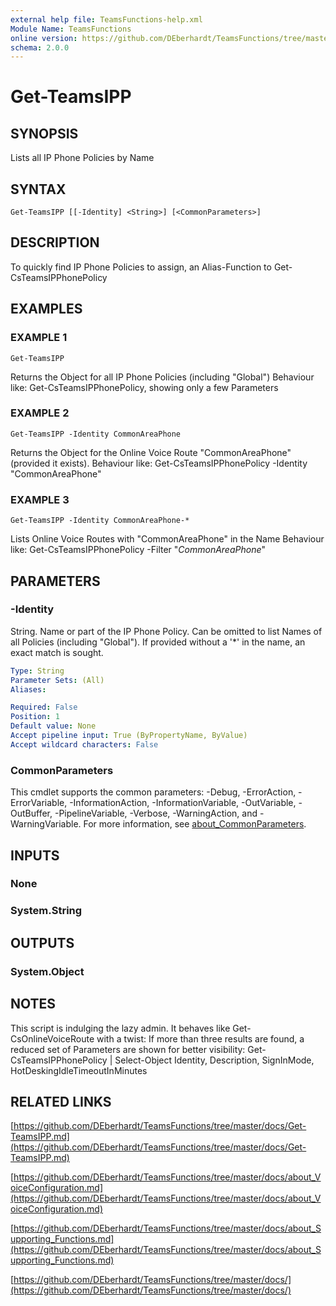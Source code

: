 ```yaml
---
external help file: TeamsFunctions-help.xml
Module Name: TeamsFunctions
online version: https://github.com/DEberhardt/TeamsFunctions/tree/master/docs/Get-TeamsIPP.md
schema: 2.0.0
---
```


# Get-TeamsIPP

## SYNOPSIS
Lists all IP Phone Policies by Name

## SYNTAX

```
Get-TeamsIPP [[-Identity] <String>] [<CommonParameters>]
```

## DESCRIPTION
To quickly find IP Phone Policies to assign, an Alias-Function to Get-CsTeamsIPPhonePolicy

## EXAMPLES

### EXAMPLE 1
```
Get-TeamsIPP
```

Returns the Object for all IP Phone Policies (including "Global")
Behaviour like: Get-CsTeamsIPPhonePolicy, showing only a few Parameters

### EXAMPLE 2
```
Get-TeamsIPP -Identity CommonAreaPhone
```

Returns the Object for the Online Voice Route "CommonAreaPhone" (provided it exists).
Behaviour like: Get-CsTeamsIPPhonePolicy -Identity "CommonAreaPhone"

### EXAMPLE 3
```
Get-TeamsIPP -Identity CommonAreaPhone-*
```

Lists Online Voice Routes with "CommonAreaPhone" in the Name
Behaviour like: Get-CsTeamsIPPhonePolicy -Filter "*CommonAreaPhone*"

## PARAMETERS

### -Identity
String.
Name or part of the IP Phone Policy.
Can be omitted to list Names of all Policies (including "Global").
If provided without a '*' in the name, an exact match is sought.

```yaml
Type: String
Parameter Sets: (All)
Aliases:

Required: False
Position: 1
Default value: None
Accept pipeline input: True (ByPropertyName, ByValue)
Accept wildcard characters: False
```

### CommonParameters
This cmdlet supports the common parameters: -Debug, -ErrorAction, -ErrorVariable, -InformationAction, -InformationVariable, -OutVariable, -OutBuffer, -PipelineVariable, -Verbose, -WarningAction, and -WarningVariable. For more information, see [about_CommonParameters](http://go.microsoft.com/fwlink/?LinkID=113216).

## INPUTS

### None
### System.String
## OUTPUTS

### System.Object
## NOTES
This script is indulging the lazy admin.
It behaves like Get-CsOnlineVoiceRoute with a twist:
If more than three results are found, a reduced set of Parameters are shown for better visibility:
Get-CsTeamsIPPhonePolicy | Select-Object Identity, Description, SignInMode, HotDeskingIdleTimeoutInMinutes

## RELATED LINKS

[https://github.com/DEberhardt/TeamsFunctions/tree/master/docs/Get-TeamsIPP.md](https://github.com/DEberhardt/TeamsFunctions/tree/master/docs/Get-TeamsIPP.md)

[https://github.com/DEberhardt/TeamsFunctions/tree/master/docs/about_VoiceConfiguration.md](https://github.com/DEberhardt/TeamsFunctions/tree/master/docs/about_VoiceConfiguration.md)

[https://github.com/DEberhardt/TeamsFunctions/tree/master/docs/about_Supporting_Functions.md](https://github.com/DEberhardt/TeamsFunctions/tree/master/docs/about_Supporting_Functions.md)

[https://github.com/DEberhardt/TeamsFunctions/tree/master/docs/](https://github.com/DEberhardt/TeamsFunctions/tree/master/docs/)

